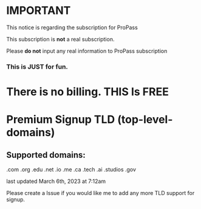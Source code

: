 # IMPORTANT

This notice is regarding the subscription for ProPass

This subscription is **not** a real subscription.

Please **do not** input any real information to ProPass subscription

### This is JUST for fun.

# There is no billing. THIS Is FREE

# Premium Signup TLD (top-level-domains)

## Supported domains:
.com
.org
.edu
.net
.io
.me
.ca
.tech
.ai
.studios
.gov

last updated March 6th, 2023 at 7:12am

Please create a Issue if you would like me to add any more TLD support for signup.
